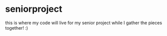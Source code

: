 # seniorproject

this is where my code will live for my senior project while I gather the pieces together! :)
